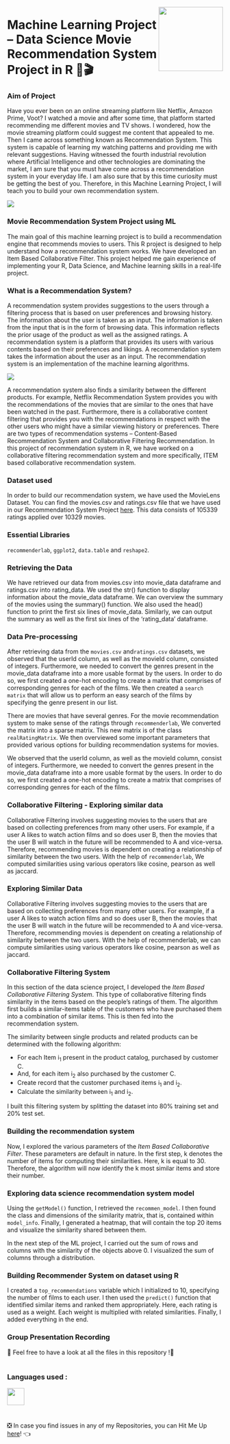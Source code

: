 

<a ><img src="https://encrypted-tbn0.gstatic.com/images?q=tbn:ANd9GcQ37C6wHOgUVkzvxdvgcDh7RORQHkiqkZIYa8QrAkFCXBq98Duy8HBtSseggWC1J_WWWwo&usqp=CAU" align="right" height="150"/></a>

# Machine Learning Project – Data Science Movie Recommendation System Project in R 🎦🎬

### Aim of Project
Have you ever been on an online streaming platform like Netflix, Amazon Prime, Voot? I watched a movie and after some time, that platform started recommending me different movies and TV shows. I wondered, how the movie streaming platform could suggest me content that appealed to me. Then I came across something known as Recommendation System. This system is capable of learning my watching patterns and providing me with relevant suggestions. Having witnessed the fourth industrial revolution where Artificial Intelligence and other technologies are dominating the market, I am sure that you must have come across a recommendation system in your everyday life. I am also sure that by this time curiosity must be getting the best of you. Therefore, in this Machine Learning Project, I will teach you to build your own recommendation system.

<a ><img src="https://data-flair.training/blogs/wp-content/uploads/sites/2/2019/07/data-science-movie-recommendation-project.jpg" /></a>

### Movie Recommendation System Project using ML
The main goal of this machine learning project is to build a recommendation engine that recommends movies to users. This R project is designed to help understand how a recommendation system works. We have developed an Item Based Collaborative Filter. This project helped me gain experience of implementing your R, Data Science, and Machine learning skills in a real-life project.

### What is a Recommendation System?
A recommendation system provides suggestions to the users through a filtering process that is based on user preferences and browsing history. The information about the user is taken as an input. The information is taken from the input that is in the form of browsing data. This information reflects the prior usage of the product as well as the assigned ratings. A recommendation system is a platform that provides its users with various contents based on their preferences and likings. A recommendation system takes the information about the user as an input. The recommendation system is an implementation of the machine learning algorithms.

<a ><img src="https://data-flair.training/blogs/wp-content/uploads/sites/2/2019/07/recommendation-system-project-in-R.png" /></a>

A recommendation system also finds a similarity between the different products. For example, Netflix Recommendation System provides you with the recommendations of the movies that are similar to the ones that have been watched in the past. Furthermore, there is a collaborative content filtering that provides you with the recommendations in respect with the other users who might have a similar viewing history or preferences. There are two types of recommendation systems – Content-Based Recommendation System and Collaborative Filtering Recommendation. In this project of recommendation system in R, we have worked on a collaborative filtering recommendation system and more specifically, ITEM based collaborative recommendation system.


### Dataset used
In order to build our recommendation system, we have used the MovieLens Dataset. You can find the movies.csv and ratings.csv file that we have used in our Recommendation System Project [here](https://drive.google.com/file/d/1Dn1BZD3YxgBQJSIjbfNnmCFlDW2jdQGD/view). This data consists of 105339 ratings applied over 10329 movies.

### Essential Libraries
```recommenderlab```, ```ggplot2```, ```data.table``` and ```reshape2```.

### Retrieving the Data
We have retrieved our data from movies.csv into movie_data dataframe and ratings.csv into rating_data. We used the str() function to display information about the movie_data dataframe. We can overview the summary of the movies using the summary() function. We also used the head() function to print the first six lines of movie_data. Similarly, we can output the summary as well as the first six lines of the ‘rating_data’ dataframe.

### Data Pre-processing
After retrieving data from the ```movies.csv``` and```ratings.csv``` datasets, we observed that the userId column, as well as the movieId column, consisted of integers. Furthermore, we needed to convert the genres present in the movie_data dataframe into a more usable format by the users. In order to do so, we first created a one-hot encoding to create a matrix that comprises of corresponding genres for each of the films. We then created a ```search matrix``` that will allow us to perform an easy search of the films by specifying the genre present in our list.

There are movies that have several genres. For the movie recommendation system to make sense of the ratings through ```recommenderlab```, We converted the matrix into a sparse matrix. This new matrix is of the class ```realRatingMatrix```. We then overviewed some important parameters that provided various options for building recommendation systems for movies.

We observed that the userId column, as well as the movieId column, consist of integers. Furthermore, we needed to convert the genres present in the movie_data dataframe into a more usable format by the users. In order to do so, we first created a one-hot encoding to create a matrix that comprises of corresponding genres for each of the films.

### Collaborative Filtering - Exploring similar data
Collaborative Filtering involves suggesting movies to the users that are based on collecting preferences from many other users. For example, if a user A likes to watch action films and so does user B, then the movies that the user B will watch in the future will be recommended to A and vice-versa. Therefore, recommending movies is dependent on creating a relationship of similarity between the two users. With the help of ```recommenderlab```, We computed similarities using various operators like cosine, pearson as well as jaccard.

### Exploring Similar Data
Collaborative Filtering involves suggesting movies to the users that are based on collecting preferences from many other users. For example, if a user A likes to watch action films and so does user B, then the movies that the user B will watch in the future will be recommended to A and vice-versa. Therefore, recommending movies is dependent on creating a relationship of similarity between the two users. With the help of recommenderlab, we can compute similarities using various operators like cosine, pearson as well as jaccard.

### Collaborative Filtering System
In this section of the data science project, I developed the *Item Based Collaborative Filtering System*. This type of collaborative filtering finds similarity in the items based on the people’s ratings of them. The algorithm first builds a similar-items table of the customers who have purchased them into a combination of similar items. This is then fed into the recommendation system.

The similarity between single products and related products can be determined with the following algorithm:

- For each Item i<sub>1</sub> present in the product catalog, purchased by customer C.
- And, for each item i<sub>2</sub> also purchased by the customer C.
- Create record that the customer purchased items i<sub>1</sub> and i<sub>2</sub>.
- Calculate the similarity between i<sub>1</sub> and i<sub>2</sub>.

I built this filtering system by splitting the dataset into 80% training set and 20% test set.

### Building the recommendation system
Now, I explored the various parameters of the *Item Based Collaborative Filter*. These parameters are default in nature. In the first step, k denotes the number of items for computing their similarities. Here, k is equal to 30. Therefore, the algorithm will now identify the k most similar items and store their number. 

### Exploring data science recommendation system model
Using the ```getModel()``` function, I retrieved the ```recommen_model```. I then found the class and dimensions of the similarity matrix, that is, contained within ```model_info```. Finally, I generated a heatmap, that will contain the top 20 items and visualize the similarity shared between them.

In the next step of the ML project, I carried out the sum of rows and columns with the similarity of the objects above 0. I visualized the sum of columns through a distribution.

### Building Recommender System on dataset using R
I created a ```top_recommendations``` variable which I initialized to 10, specifying the number of films to each user. I then used the ```predict()``` function that identified similar items and ranked them appropriately. Here, each rating is used as a weight. Each weight is multiplied with related similarities. Finally, I added everything in the end.

### Group Presentation Recording





📣  Feel free to have a look at all the files in this repository !🤗

#
### Languages used :
<code><img height="40" src="https://img.icons8.com/ios-filled/344/r.png"/></code>

#
❎ In case you find issues in any of my Repositories, you can Hit Me Up [here](https://github.com/Aditya-Bhate/Aditya-Bhate/issues)! 👈





